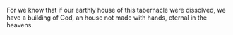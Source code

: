 For we know that if our earthly house of this tabernacle were dissolved, we have a building of God, an house not made with hands, eternal in the heavens.
